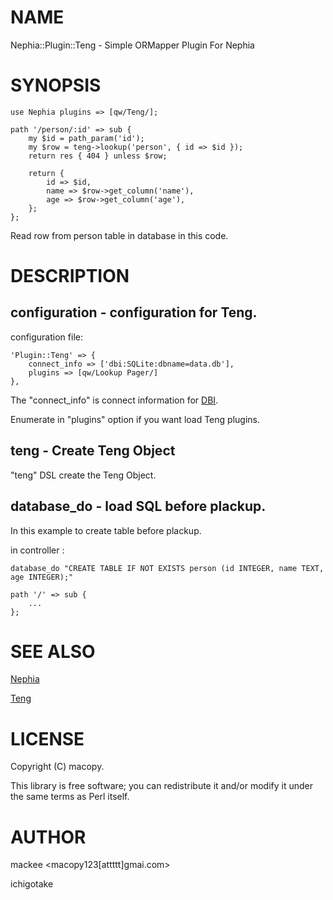 # NAME

Nephia::Plugin::Teng - Simple ORMapper Plugin For Nephia

# SYNOPSIS

    use Nephia plugins => [qw/Teng/];

    path '/person/:id' => sub {
        my $id = path_param('id');
        my $row = teng->lookup('person', { id => $id });
        return res { 404 } unless $row;

        return {
            id => $id,
            name => $row->get_column('name'),
            age => $row->get_column('age'),
        };
    };

Read row from person table in database in this code.

# DESCRIPTION

## configuration - configuration for Teng.

configuration file:

    'Plugin::Teng' => {
        connect_info => ['dbi:SQLite:dbname=data.db'],
        plugins => [qw/Lookup Pager/]
    },

The "connect\_info" is connect information for [DBI](http://search.cpan.org/perldoc?DBI).

Enumerate in "plugins" option if you want load Teng plugins.

## teng - Create Teng Object

"teng" DSL create the Teng Object.

## database\_do - load SQL before plackup.

In this example to create table before plackup.

in controller :

    database_do "CREATE TABLE IF NOT EXISTS person (id INTEGER, name TEXT, age INTEGER);"

    path '/' => sub {
        ...
    };

# SEE ALSO

[Nephia](http://search.cpan.org/perldoc?Nephia)

[Teng](http://search.cpan.org/perldoc?Teng)

# LICENSE

Copyright (C) macopy.

This library is free software; you can redistribute it and/or modify
it under the same terms as Perl itself.

# AUTHOR

mackee <macopy123\[attttt\]gmai.com>

ichigotake
